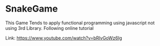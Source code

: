 # SnakeGame

This Game Tends to apply functional programming using javascript not using 3rd Library. Following online tutorial

Link: https://www.youtube.com/watch?v=bRlvGoWz6Ig
